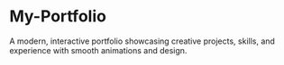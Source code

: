 # My-Portfolio
A modern, interactive portfolio showcasing creative projects, skills, and experience with smooth animations and design.

